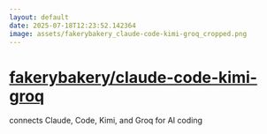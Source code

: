 ```yaml
---
layout: default
date: 2025-07-18T12:23:52.142364
image: assets/fakerybakery_claude-code-kimi-groq_cropped.png
---
```


# [fakerybakery/claude-code-kimi-groq](https://github.com/fakerybakery/claude-code-kimi-groq)

connects Claude, Code, Kimi, and Groq for AI coding
